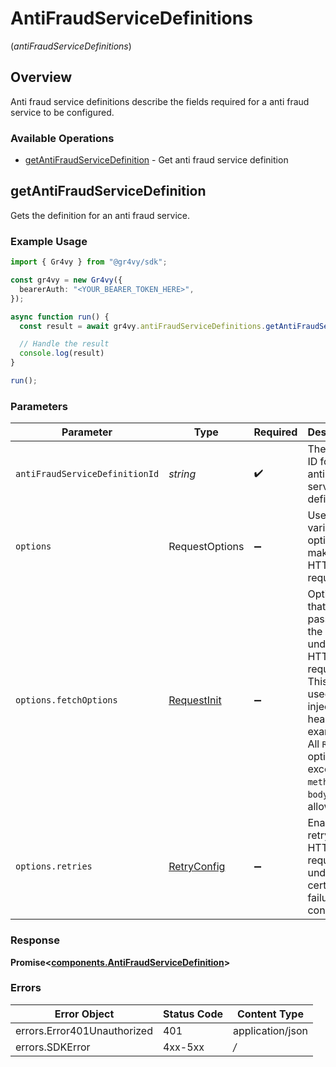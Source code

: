 # AntiFraudServiceDefinitions
(*antiFraudServiceDefinitions*)

## Overview

Anti fraud service definitions describe the fields required for a anti fraud
service to be configured.

### Available Operations

* [getAntiFraudServiceDefinition](#getantifraudservicedefinition) - Get anti fraud service definition

## getAntiFraudServiceDefinition

Gets the definition for an anti fraud service.

### Example Usage

```typescript
import { Gr4vy } from "@gr4vy/sdk";

const gr4vy = new Gr4vy({
  bearerAuth: "<YOUR_BEARER_TOKEN_HERE>",
});

async function run() {
  const result = await gr4vy.antiFraudServiceDefinitions.getAntiFraudServiceDefinition("sif-ati-fraud");

  // Handle the result
  console.log(result)
}

run();
```

### Parameters

| Parameter                                                                                                                                                                      | Type                                                                                                                                                                           | Required                                                                                                                                                                       | Description                                                                                                                                                                    | Example                                                                                                                                                                        |
| ------------------------------------------------------------------------------------------------------------------------------------------------------------------------------ | ------------------------------------------------------------------------------------------------------------------------------------------------------------------------------ | ------------------------------------------------------------------------------------------------------------------------------------------------------------------------------ | ------------------------------------------------------------------------------------------------------------------------------------------------------------------------------ | ------------------------------------------------------------------------------------------------------------------------------------------------------------------------------ |
| `antiFraudServiceDefinitionId`                                                                                                                                                 | *string*                                                                                                                                                                       | :heavy_check_mark:                                                                                                                                                             | The unique ID for an anti-fraud service definition.                                                                                                                            | [object Object]                                                                                                                                                                |
| `options`                                                                                                                                                                      | RequestOptions                                                                                                                                                                 | :heavy_minus_sign:                                                                                                                                                             | Used to set various options for making HTTP requests.                                                                                                                          |                                                                                                                                                                                |
| `options.fetchOptions`                                                                                                                                                         | [RequestInit](https://developer.mozilla.org/en-US/docs/Web/API/Request/Request#options)                                                                                        | :heavy_minus_sign:                                                                                                                                                             | Options that are passed to the underlying HTTP request. This can be used to inject extra headers for examples. All `Request` options, except `method` and `body`, are allowed. |                                                                                                                                                                                |
| `options.retries`                                                                                                                                                              | [RetryConfig](../../lib/utils/retryconfig.md)                                                                                                                                  | :heavy_minus_sign:                                                                                                                                                             | Enables retrying HTTP requests under certain failure conditions.                                                                                                               |                                                                                                                                                                                |


### Response

**Promise\<[components.AntiFraudServiceDefinition](../../models/components/antifraudservicedefinition.md)\>**
### Errors

| Error Object                | Status Code                 | Content Type                |
| --------------------------- | --------------------------- | --------------------------- |
| errors.Error401Unauthorized | 401                         | application/json            |
| errors.SDKError             | 4xx-5xx                     | */*                         |
